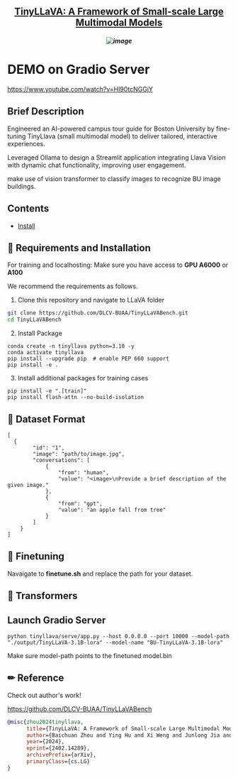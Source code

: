 <h2 align="center"> <a href="https://arxiv.org/abs/2402.14289">TinyLLaVA: A Framework of Small-scale Large Multimodal Models</a>

<h5 align="center">


![image](https://github.com/weibb123/BU_TinyLLava/assets/84426364/587b7a11-1e20-4379-a122-b2f7cf249fe6)

# DEMO on Gradio Server
https://www.youtube.com/watch?v=Hl90tcNGGjY

## Brief Description

Engineered an AI-powered campus tour guide for Boston University by fine-tuning TinyLlava (small multimodal model) to deliver tailored, interactive experiences.

Leveraged Ollama to design a Streamlit application integrating Llava Vision with dynamic chat functionality, improving user engagement.

make use of vision transformer to classify images to recognize BU image buildings.



## Contents

- [Install](#x1f527-requirements-and-installation)



## &#x1F527; Requirements and Installation

For training and localhosting: Make sure you have access to **GPU A6000** or **A100**

We recommend the requirements as follows.

1. Clone this repository and navigate to LLaVA folder
```bash
git clone https://github.com/DLCV-BUAA/TinyLLaVABench.git
cd TinyLLaVABench
```

2. Install Package
```Shell
conda create -n tinyllava python=3.10 -y
conda activate tinyllava
pip install --upgrade pip  # enable PEP 660 support
pip install -e .
```

3. Install additional packages for training cases
```Shell
pip install -e ".[train]"
pip install flash-attn --no-build-isolation
```
## &#x1F527; Dataset Format
```
[
  {
        "id": "1",
        "image": "path/to/image.jpg",
        "conversations": [
            {
                "from": "human",
                "value": "<image>\nProvide a brief description of the given image."
            },
            {
                "from": "gpt",
                "value": "an apple fall from tree"
            }
        ]
    }
]
```
## &#x1F527; Finetuning

Navaigate to **finetune.sh** and replace the path for your dataset.


## &#x1F527; Transformers

## Launch Gradio Server

```
python tinyllava/serve/app.py --host 0.0.0.0 --port 10000 --model-path "./output/TinyLLaVA-3.1B-lora" --model-name "BU-TinyLLaVA-3.1B-lora"
```



Make sure model-path points to the finetuned model.bin


## &#x270F; Reference


Check out author's work!

https://github.com/DLCV-BUAA/TinyLLaVABench

```BibTeX
@misc{zhou2024tinyllava,
      title={TinyLLaVA: A Framework of Small-scale Large Multimodal Models}, 
      author={Baichuan Zhou and Ying Hu and Xi Weng and Junlong Jia and Jie Luo and Xien Liu and Ji Wu and Lei Huang},
      year={2024},
      eprint={2402.14289},
      archivePrefix={arXiv},
      primaryClass={cs.LG}
}
```

